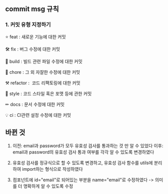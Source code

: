 ## commit msg 규칙

### 1. 커밋 유형 지정하기

⭐ feat : 새로운 기능에 대한 커밋

🛠 fix : 버그 수정에 대한 커밋

🧱 build : 빌드 관련 파일 수정에 대한 커밋

👏 chore : 그 외 자잘한 수정에 대한 커밋

⚒ refactor :  코드 리팩토링에 대한 커밋

🎨 style : 코드 스타일 혹은 포맷 등에 관한 커밋

✏ docs : 문서 수정에 대한 커밋

💡 ci : CI관련 설정 수정에 대한 커밋

## 바뀐 것

1.  이전: email과 password가 모두 유효성 검사를 통과하는 것 만 알 수 있었다
    이후: email과 password의 유효성 검사 통과 여부를 각각 알 수 있도록 변경하였다

2.  유효성 검사를 정규식으로 할 수 있도록 변경하고, 유효성 검사 함수를 utils에 분리하여 import하는 형식으로 작성하였다

3.  컴포넌트에 id="email"로 되어있는 부분을 name="email"로 수정하였다 -> 의미를 더 명확하게 알 수 있도록 수정
